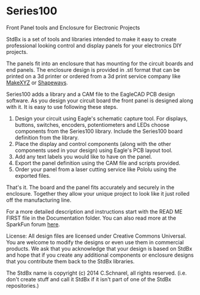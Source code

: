 Series100
=========

Front Panel tools and Enclosure for Electronic Projects  

StdBx is a set of tools and libraries intended to make it easy to create professional looking control and display panels for your electronics DIY projects.  

The panels fit into an enclosure that has mounting for the circuit boards and end panels.  The enclosure design is provided in .stl format that can be printed on a 3d printer or ordered from a 3d print service company like [MakeXYZ](http://www.makexyz.com/) or [Shapeways](http://www.shapeways.com/).  

Series100 adds a library and a CAM file to the EagleCAD PCB design software.  As you design your circuit board the front panel is designed along with it.  It is easy to use following these steps.  

  1. Design your circuit using Eagle's schematic capture tool.  For displays, buttons, switches, encoders, potentiometers and LEDs choose components from the Series100 library.  Include the Series100 board definition from the library.  
  2. Place the display and control components (along with the other components used in your design) using Eagle's PCB layout tool.  
  3. Add any text labels you would like to have on the panel.  
  4. Export the panel definition using the CAM file and scripts provided.  
  5. Order your panel from a laser cutting service like Pololu using the exported files.

That's it.  The board and the panel fits accurately and securely in the enclosure.  Together they allow your unique project to look like it just rolled off the manufacturing line.  

For a more detailed description and instructions start with the READ ME FIRST file in the Documentation folder.  You can also read more at the SparkFun forum [here](https://forum.sparkfun.com/viewtopic.php?f=5&t=39492).  

License: All design files are licensed under Creative Commons Universal.  You are welcome to modify the designs or even use them in commercial products.  We ask that you acknowledge that your design is based on StdBx and hope that if you create any additional components or enclosure designs that you contribute them back to the StdBx libraries.  

The StdBx name is copyright (c) 2014 C.Schnarel, all rights reserved. (i.e. don't create stuff and call it StdBx if it isn't part of one of the StdBx repositories.)  

